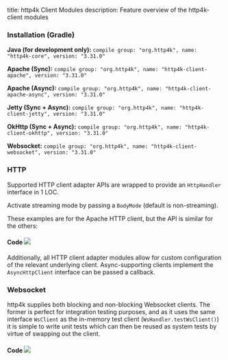 title: http4k Client Modules
description: Feature overview of the http4k-client modules

### Installation (Gradle)
**Java (for development only):** ```compile group: "org.http4k", name: "http4k-core", version: "3.31.0"```

**Apache (Sync):** ```compile group: "org.http4k", name: "http4k-client-apache", version: "3.31.0"```

**Apache (Async):** ```compile group: "org.http4k", name: "http4k-client-apache-async", version: "3.31.0"```

**Jetty (Sync + Async):** ```compile group: "org.http4k", name: "http4k-client-jetty", version: "3.31.0"```

**OkHttp (Sync + Async):** ```compile group: "org.http4k", name: "http4k-client-okhttp", version: "3.31.0"```

**Websocket:** ```compile group: "org.http4k", name: "http4k-client-websocket", version: "3.31.0"```

### HTTP
Supported HTTP client adapter APIs are wrapped to provide an `HttpHandler` interface in 1 LOC.

Activate streaming mode by passing a `BodyMode` (default is non-streaming).

These examples are for the Apache HTTP client, but the API is similar for the others:

#### Code [<img class="octocat" src="/img/octocat-32.png"/>](https://github.com/http4k/http4k/blob/master/src/docs/guide/modules/clients/example_http.kt)
<script src="https://gist-it.appspot.com/https://github.com/http4k/http4k/blob/master/src/docs/guide/modules/clients/example_http.kt"></script>

Additionally, all HTTP client adapter modules allow for custom configuration of the relevant underlying client. Async-supporting clients implement the `AsyncHttpClient` interface can be passed a callback.

### Websocket
http4k supplies both blocking and non-blocking Websocket clients. The former is perfect for integration testing purposes, and as it uses the same interface `WsClient` as the in-memory test client (`WsHandler.testWsClient()`) it is simple to write unit tests which can then be reused as system tests by virtue of swapping out the client.

#### Code [<img class="octocat" src="/img/octocat-32.png"/>](https://github.com/http4k/http4k/blob/master/src/docs/guide/modules/clients/example_websocket.kt)
<script src="https://gist-it.appspot.com/https://github.com/http4k/http4k/blob/master/src/docs/guide/modules/clients/example_websocket.kt"></script>
